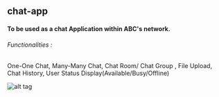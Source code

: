 ## chat-app

#### To be used as a chat Application within ABC's network. 

###### Functionalities : 
One-One Chat, Many-Many Chat, Chat Room/ Chat Group , File Upload, Chat History, 
User Status Display(Available/Busy/Offline) 

![alt tag](https://github.com/shared-area/chat-app/issues/1)

